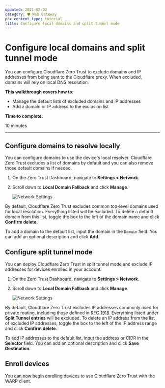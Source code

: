 ```yaml
---
updated: 2021-02-02
category: 🛡️ Web Gateway
pcx_content_type: tutorial
title: Configure local domains and split tunnel mode
---
```


# Configure local domains and split tunnel mode

You can configure Cloudflare Zero Trust to exclude domains and IP addresses from being sent to the Cloudflare proxy. When excluded, domains will rely on local DNS resolution.

**This walkthrough covers how to:**

- Manage the default lists of excluded domains and IP addresses
- Add a domain or IP address to the exclusion list

**Time to complete:**

10 minutes

---

## Configure domains to resolve locally

You can configure domains to use the device's local resolver. Cloudflare Zero Trust excludes a list of domains by default and you can also remove those default domains if needed.

1.  On the Zero Trust Dashboard, navigate to **Settings > Network**.

1.  Scroll down to **Local Domain Fallback** and click **Manage**.

    ![Network Settings](/cloudflare-one/static/secure-web-gateway/block-football/enable-proxy-decrypt.png)

By default, Cloudflare Zero Trust excludes common top-level domains used for local resolution. Everything listed will be excluded. To delete a default domain from this list, toggle the box to the left of the domain name and click **Confirm delete**.

To add a domain to the default list, input the domain in the `Domain` field. You can add an optional description and click **Add**.

## Configure split tunnel mode

You can deploy Cloudflare Zero Trust in split tunnel mode and exclude IP addresses for devices enrolled in your account.

1.  On the Zero Trust Dashboard, navigate to **Settings > Network**.

1.  Scroll down to **Local Domain Fallback** and click **Manage**.

    ![Network Settings](/cloudflare-one/static/secure-web-gateway/block-football/enable-proxy-decrypt.png)

By default, Cloudflare Zero Trust excludes IP addresses commonly used for private routing, including those defined in [RFC 1918](https://tools.ietf.org/html/rfc1918). Everything listed under **Split Tunnel entries** will be excluded. To delete an IP address from the list of excluded IP addresses, toggle the box to the left of the IP address range and click **Confirm delete**.

To add IP addresses to the default list, input the address or CIDR in the **Selector** field. You can add an optional description and click **Save Destination**.

## Enroll devices

You [can now begin enrolling devices](/cloudflare-one/connections/connect-devices/warp/) to use Cloudflare Zero Trust with the WARP client.
